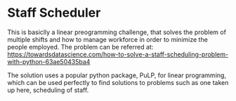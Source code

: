 # Staff Scheduler

This is basiclly a linear preogramming challenge, that solves the problem of multiple shifts and how to manage workforce in order to minimize the people employed. The problem can be referred at: https://towardsdatascience.com/how-to-solve-a-staff-scheduling-problem-with-python-63ae50435ba4

The solution uses a popular python package, PuLP, for linear programming, which can be used perfectly to find solutions to problems such as one taken up here, scheduling of staff.
